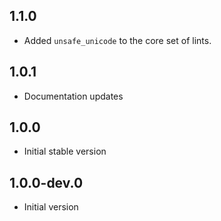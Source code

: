 ## 1.1.0

- Added `unsafe_unicode` to the core set of lints.

## 1.0.1

- Documentation updates

## 1.0.0

- Initial stable version

## 1.0.0-dev.0

- Initial version
